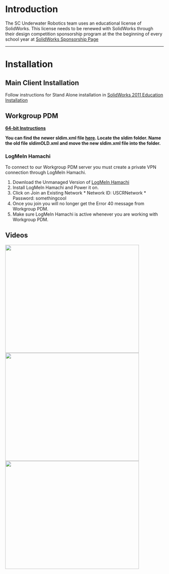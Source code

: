# Introduction #

The SC Underwater Robotics team uses an educational license of SolidWorks. This license needs to be renewed with SolidWorks through their design competition sponsorship program at the the beginning of every school year at [SolidWorks Sponsorship Page](http://www.solidworks.com/sw/education/student-design-competitions.htm)


---


# Installation #

## Main Client Installation ##

Follow instructions for Stand Alone installation in
[SolidWorks 2011 Education Installation](http://code.google.com/p/seabee3-ros-pkg/downloads/detail?name=2011_Education_Edition_Installation_Instructions_R1.pdf&can=2&q=#makechanges)

## Workgroup PDM ##

**[64-bit Instructions](http://code.google.com/p/seabee3-ros-pkg/downloads/detail?name=Workgroup%20PDM%20Client%2064-Bit%20Install%20FINAL.pdf&can=2&q=#makechanges)**

**You can find the newer sldim.xml file [here](http://code.google.com/p/seabee3-ros-pkg/downloads/detail?name=sldim.xml&can=2&q=#makechanges). Locate the sldim folder. Name the old file sldimOLD.xml and move the new sldim.xml file into the folder.**

### LogMeIn Hamachi ###

To connect to our Workgroup PDM server you must create a private VPN connection through LogMeIn Hamachi.

  1. Download the Unmanaged Version of [LogMeIn Hamachi](https://secure.logmein.com/products/hamachi/download.aspx)
  1. Install LogMeIn Hamachi and Power it on.
  1. Click on Join an Existing Network
    * Network ID: USCRNetwork
    * Password: somethingcool
  1. Once you join you will no longer get the Error 40 message from Workgroup PDM.
  1. Make sure LogMeIn Hamachi is active whenever you are working with Workgroup PDM.

## Videos ##

<a href='http://www.youtube.com/watch?feature=player_embedded&v=PCWdhDuDZzo' target='_blank'><img src='http://img.youtube.com/vi/PCWdhDuDZzo/0.jpg' width='425' height=344 /></a>
<a href='http://www.youtube.com/watch?feature=player_embedded&v=IBDVnl5zTes' target='_blank'><img src='http://img.youtube.com/vi/IBDVnl5zTes/0.jpg' width='425' height=344 /></a>
<a href='http://www.youtube.com/watch?feature=player_embedded&v=Ak1eh8_2W4Q' target='_blank'><img src='http://img.youtube.com/vi/Ak1eh8_2W4Q/0.jpg' width='425' height=344 /></a>